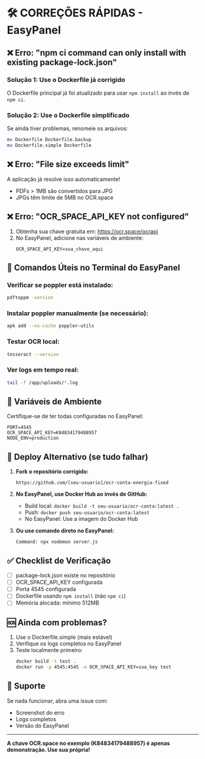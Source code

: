 # 🛠️ CORREÇÕES RÁPIDAS - EasyPanel

## ❌ Erro: "npm ci command can only install with existing package-lock.json"

### Solução 1: Use o Dockerfile já corrigido
O Dockerfile principal já foi atualizado para usar `npm install` ao invés de `npm ci`.

### Solução 2: Use o Dockerfile simplificado
Se ainda tiver problemas, renomeie os arquivos:
```bash
mv Dockerfile Dockerfile.backup
mv Dockerfile.simple Dockerfile
```

## ❌ Erro: "File size exceeds limit"

A aplicação já resolve isso automaticamente!
- PDFs > 1MB são convertidos para JPG
- JPGs têm limite de 5MB no OCR.space

## ❌ Erro: "OCR_SPACE_API_KEY not configured"

1. Obtenha sua chave gratuita em: https://ocr.space/ocrapi
2. No EasyPanel, adicione nas variáveis de ambiente:
   ```
   OCR_SPACE_API_KEY=sua_chave_aqui
   ```

## 🔧 Comandos Úteis no Terminal do EasyPanel

### Verificar se poppler está instalado:
```bash
pdftoppm -version
```

### Instalar poppler manualmente (se necessário):
```bash
apk add --no-cache poppler-utils
```

### Testar OCR local:
```bash
tesseract --version
```

### Ver logs em tempo real:
```bash
tail -f /app/uploads/*.log
```

## 📝 Variáveis de Ambiente

Certifique-se de ter todas configuradas no EasyPanel:

```env
PORT=4545
OCR_SPACE_API_KEY=K84834179488957
NODE_ENV=production
```

## 🚀 Deploy Alternativo (se tudo falhar)

1. **Fork o repositório corrigido:**
   ```
   https://github.com/[seu-usuario]/ocr-conta-energia-fixed
   ```

2. **No EasyPanel, use Docker Hub ao invés de GitHub:**
   - Build local: `docker build -t seu-usuario/ocr-conta:latest .`
   - Push: `docker push seu-usuario/ocr-conta:latest`
   - No EasyPanel: Use a imagem do Docker Hub

3. **Ou use comando direto no EasyPanel:**
   ```
   Command: npx nodemon server.js
   ```

## ✅ Checklist de Verificação

- [ ] package-lock.json existe no repositório
- [ ] OCR_SPACE_API_KEY configurada
- [ ] Porta 4545 configurada
- [ ] Dockerfile usando `npm install` (não `npm ci`)
- [ ] Memória alocada: mínimo 512MB

## 🆘 Ainda com problemas?

1. Use o Dockerfile.simple (mais estável)
2. Verifique os logs completos no EasyPanel
3. Teste localmente primeiro:
   ```bash
   docker build -t test .
   docker run -p 4545:4545 -e OCR_SPACE_API_KEY=sua_key test
   ```

## 📧 Suporte

Se nada funcionar, abra uma issue com:
- Screenshot do erro
- Logs completos
- Versão do EasyPanel

---
**A chave OCR.space no exemplo (K84834179488957) é apenas demonstração. Use sua própria!**
